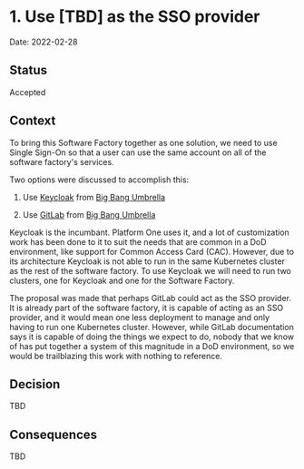 # 1. Use [TBD] as the SSO provider

Date: 2022-02-28

## Status

Accepted

## Context

To bring this Software Factory together as one solution, we need to use Single Sign-On so that a user can use the same account on all of the software factory's services.

Two options were discussed to accomplish this:

1. Use [Keycloak](https://repo1.dso.mil/platform-one/big-bang/apps/security-tools/keycloak) from [Big Bang Umbrella](https://repo1.dso.mil/platform-one/big-bang/bigbang)

1. Use [GitLab](https://repo1.dso.mil/platform-one/big-bang/apps/developer-tools/gitlab) from [Big Bang Umbrella](https://repo1.dso.mil/platform-one/big-bang/bigbang)

Keycloak is the incumbant. Platform One uses it, and a lot of customization work has been done to it to suit the needs that are common in a DoD environment, like support for Common Access Card (CAC). However, due to its architecture Keycloak is not able to run in the same Kubernetes cluster as the rest of the software factory. To use Keycloak we will need to run two clusters, one for Keycloak and one for the Software Factory.

The proposal was made that perhaps GitLab could act as the SSO provider. It is already part of the software factory, it is capable of acting as an SSO provider, and it would mean one less deployment to manage and only having to run one Kubernetes cluster. However, while GitLab documentation says it is capable of doing the things we expect to do, nobody that we know of has put together a system of this magnitude in a DoD environment, so we would be trailblazing this work with nothing to reference.

## Decision

TBD

## Consequences

TBD
